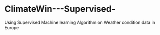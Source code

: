 # ClimateWin---Supervised-
Using Supervised Machine learning Algorithm on Weather condition data in Europe
